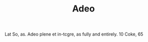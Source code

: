 ---
title: Adeo
letter: A
permalink: "/definitions/adeo.html"
body: Lat So, as. Adeo plene et in-tcgre, as fully and entirely. 10 Coke, 65
published_at: '2018-07-07'
layout: post
---